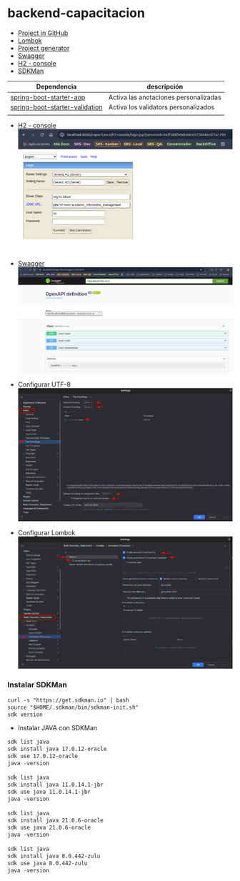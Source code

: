 # backend-capacitacion
* [Project in GitHub](https://github.com/jhonnnier/backend-capacitacion)
* [Lombok](https://projectlombok.org/)
* [Project generator](https://start.spring.io/)
* [Swagger](http://localhost:8080/capacitance/swagger-ui/index.html)
* [H2 - console](http://localhost:8080/capacitance/h2-console)
* [SDKMan](#section-sdk-man)


| Dependencia                                                   | descripción                           |
|---------------------------------------------------------------|---------------------------------------|
| [spring-boot-starter-aop](https://acortar.link/kBg46w)|Activa las anotaciones personalizadas |
| [spring-boot-starter-validation](https://acortar.link/PimErT) | Activa los validators personalizados|
|                                                               |                                       |

* [H2 - console](http://localhost:8080/capacitance/h2-console)
  ![H2-console](src/main/resources/images/img-0003.png)

* [Swagger](http://localhost:8080/capacitance/swagger-ui/index.html)
  ![Swagger](src/main/resources/images/img-0004.png)

* Configurar UTF-8
  ![configure UTF-8](src/main/resources/images/img-0001.png)

* Configurar Lombok
  ![configure Lombok](src/main/resources/images/img-0002.png)

### <section id="section-sdk-man">Instalar SDKMan</section>
```
curl -s "https://get.sdkman.io" | bash
source "$HOME/.sdkman/bin/sdkman-init.sh"
sdk version
```
- Instalar JAVA con SDKMan

```
sdk list java
sdk install java 17.0.12-oracle
sdk use 17.0.12-oracle
java -version

sdk list java
sdk install java 11.0.14.1-jbr
sdk use java 11.0.14.1-jbr
java -version

sdk list java
sdk install java 21.0.6-oracle
sdk use java 21.0.6-oracle
java -version

sdk list java
sdk install java 8.0.442-zulu
sdk use java 8.0.442-zulu
java -version
```